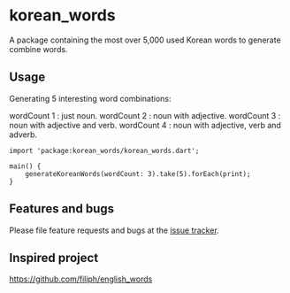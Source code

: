 # korean_words

A package containing the most over 5,000 used Korean words to generate combine words.

## Usage

Generating 5 interesting word combinations:

wordCount 1 : just noun.
wordCount 2 : noun with adjective.
wordCount 3 : noun with adjective and verb.
wordCount 4 : noun with adjective, verb and adverb.



    import 'package:korean_words/korean_words.dart';
    
    main() {
        generateKoreanWords(wordCount: 3).take(5).forEach(print);
    }

## Features and bugs

Please file feature requests and bugs at the [issue tracker][tracker].

[tracker]: https://github.com/PlatiB/korean_words/issues

## Inspired project
https://github.com/filiph/english_words
